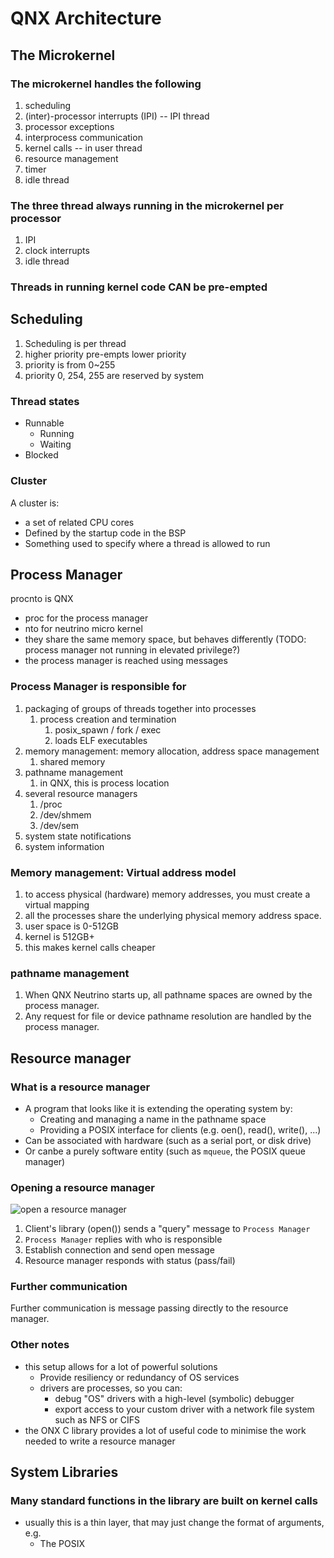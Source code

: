 # QNX Architecture

## The Microkernel

### The microkernel handles the following

1. scheduling
2. (inter)-processor interrupts (IPI) -- IPI thread
3. processor exceptions
4. interprocess communication
5. kernel calls -- in user thread
6. resource management
7. timer
8. idle thread

### The three thread always running in the microkernel per processor

1. IPI
2. clock interrupts
3. idle thread

### Threads in running kernel code CAN be pre-empted

## Scheduling

1. Scheduling is per thread
2. higher priority pre-empts lower priority
3. priority is from 0~255
4. priority 0, 254, 255 are reserved by system

### Thread states

- Runnable
  - Running
  - Waiting
- Blocked

### Cluster

A cluster is:

- a set of related CPU cores
- Defined by the startup code in the BSP
- Something used to specify where a thread is allowed to run

## Process Manager

procnto is QNX

- proc for the process manager
- nto for neutrino micro kernel
- they share the same memory space, but behaves differently (TODO: process manager not running in elevated privilege?)
- the process manager is reached using messages

### Process Manager is responsible for

1. packaging of groups of threads together into processes
   1. process creation and termination
      1. posix_spawn / fork / exec
      2. loads ELF executables
2. memory management: memory allocation, address space management
   1. shared memory
3. pathname management
   1. in QNX, this is process location
4. several resource managers
   1. /proc
   2. /dev/shmem
   3. /dev/sem
5. system state notifications
6. system information

### Memory management: Virtual address model

1. to access physical (hardware) memory addresses, you must create a virtual mapping
2. all the processes share the underlying physical memory address space.
3. user space is 0-512GB
4. kernel is 512GB+
5. this makes kernel calls cheaper

### pathname management

1. When QNX Neutrino starts up, all pathname spaces are owned by the process manager.
2. Any request for file or device pathname resolution are handled by the process manager.

## Resource manager

### What is a resource manager

- A program that looks like it is extending the operating system by:
  - Creating and managing a name in the pathname space
  - Providing a POSIX interface for clients (e.g. oen(), read(), write(), ...)
- Can be associated with hardware (such as a serial port, or disk drive)
- Or canbe a purely software entity (such as `mqueue`, the POSIX queue manager)

### Opening a resource manager

![open a resource manager](../../../assets/QNX/resource_manager.puml)

1. Client's library (open()) sends a "query" message to `Process Manager`
2. `Process Manager` replies with who is responsible
3. Establish connection and send open message
4. Resource manager responds with status (pass/fail)

### Further communication

Further communication is message passing directly to the resource manager.

### Other notes

- this setup allows for a lot of powerful solutions
  - Provide resiliency or redundancy of OS services
  - drivers are processes, so you can:
    - debug "OS" drivers with a high-level (symbolic) debugger
    - export access to your custom driver with a network file system such as NFS or CIFS
- the ONX C library provides a lot of useful code to minimise the work needed to write a resource manager

## System Libraries

### Many standard functions in the library are built on kernel calls

- usually this is a thin layer, that may just change the format of arguments, e.g.
  - The POSIX 
